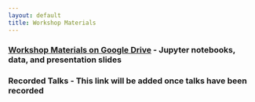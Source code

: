 ```yaml
---
layout: default
title: Workshop Materials
---
```


### [Workshop Materials on Google Drive](https://drive.google.com/drive/folders/1f2SdgAKDTCh_eEh9GuhxnslZ7AVYu0CX?usp=sharing) - Jupyter notebooks, data, and presentation slides

### Recorded Talks - This link will be added once talks have been recorded
